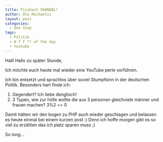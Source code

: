 ```yaml
---
title: Pixibuch SKANDAL!
author: Ole Michaelis
layout: post
categories:
  - One Step
tags:
  - Politik
  - W T F ?! of the day
  - Youtube
---
```


Halli Hallo zu später Stunde,

Ich möchte euch heute mal wieder eine YouTube perle vorführen.



Ich bin entsetzt und sprachlos über soviel Stumpfsinn in der deutschen Politik.
Besonders hart finde ich:

1. Gegendert? Ich liebe denglisch!
2. 3 Typen, wie zur hölle wollte die aus 3 personen gleichviele männer und frauen machen? 3%2 == 0

Damit hätten wir den bogen zu PHP auch wieder geschlagen und belassen es heute einmal bei einem kurzen post :) Denn ich hoffe morgen gibt es so viel zu erzählen das ich platz sparen muss ;)

So long…